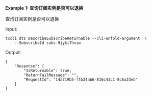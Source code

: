 **Example 1: 查询订阅实例是否可以退换**

查询订阅实例是否可以退换

Input: 

```
tccli dts DescribeSubscribeReturnable --cli-unfold-argument  \
    --SubscribeId subs-9jyki7hniw
```

Output: 
```
{
    "Response": {
        "IsReturnable": true,
        "ReturnFailMessage": "",
        "RequestId": "14a719b5-ffb34ab6-816c43c1-8c6a23eb"
    }
}
```

